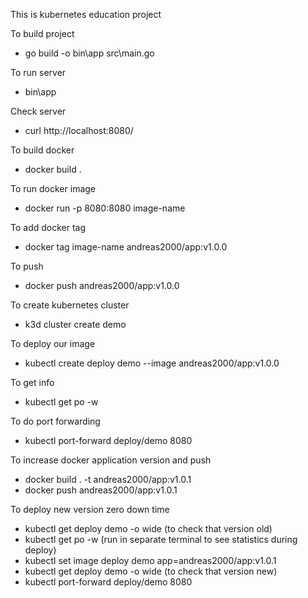 This is kubernetes education project 

To build project
* go build -o bin\app src\main.go

To run server 
* bin\app

Check server 
* curl http://localhost:8080/

To build docker 
* docker build .

To run docker image
* docker run -p 8080:8080 image-name

To add docker tag
* docker tag image-name andreas2000/app:v1.0.0

To push
* docker push andreas2000/app:v1.0.0

To create kubernetes cluster
* k3d cluster create demo

To deploy our image 
* kubectl create deploy demo --image andreas2000/app:v1.0.0

To get info 
* kubectl get po -w

To do port forwarding 
* kubectl port-forward deploy/demo 8080

To increase docker application version and push
* docker build . -t andreas2000/app:v1.0.1
* docker push andreas2000/app:v1.0.1

To deploy new version zero down time
* kubectl get deploy demo -o wide (to check that version old)
* kubectl get po -w (run in separate terminal to see statistics during deploy)
* kubectl set image deploy demo app=andreas2000/app:v1.0.1
* kubectl get deploy demo -o wide (to check that version new)
* kubectl port-forward deploy/demo 8080


